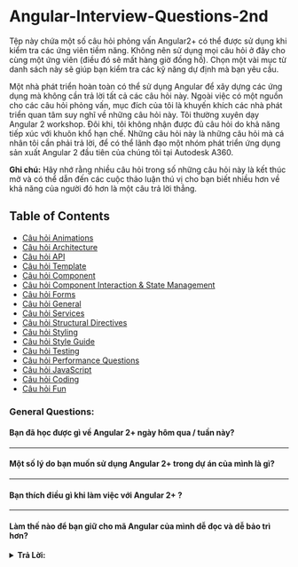 # Angular-Interview-Questions-2nd

Tệp này chứa một số câu hỏi phỏng vấn Angular2+ có thể được sử dụng khi kiểm tra các ứng viên tiềm năng. Không nên sử dụng mọi câu hỏi ở đây cho cùng một ứng viên (điều đó sẽ mất hàng giờ đồng hồ). Chọn một vài mục từ danh sách này sẽ giúp bạn kiểm tra các kỹ năng dự định mà bạn yêu cầu.

Một nhà phát triển hoàn toàn có thể sử dụng Angular để xây dựng các ứng dụng mà không cần trả lời tất cả các câu hỏi này. Ngoài việc có một nguồn cho các câu hỏi phỏng vấn, mục đích của tôi là khuyến khích các nhà phát triển quan tâm suy nghĩ về những câu hỏi này. Tôi thường xuyên dạy Angular 2 workshop. Đôi khi, tôi không nhận được đủ câu hỏi do khả năng tiếp xúc với khuôn khổ hạn chế. Những câu hỏi này là những câu hỏi mà cá nhân tôi cần phải trả lời, để có thể lãnh đạo một nhóm phát triển ứng dụng sản xuất Angular 2 đầu tiên của chúng tôi tại Autodesk A360.

**Ghi chú:** Hãy nhớ rằng nhiều câu hỏi trong số những câu hỏi này là kết thúc mở và có thể dẫn đến các cuộc thảo luận thú vị cho bạn biết nhiều hơn về khả năng của người đó hơn là một câu trả lời thẳng.

## Table of Contents

* [Câu hỏi Animations](#animations-questions)
* [Câu hỏi Architecture](#architecture-questions)
* [Câu hỏi API](#api-questions)
* [Câu hỏi Template](#template-questions)
* [Câu hỏi Component](#component-questions)
* [Câu hỏi Component Interaction & State Management](#component-interaction-&-state-management-questions)
* [Câu hỏi Forms](#forms-questions)
* [Câu hỏi General](#general-questions)
* [Câu hỏi Services](#services-questions)
* [Câu hỏi Structural Directives](#structural-directives-questions)
* [Câu hỏi Styling](#styling-questions)
* [Câu hỏi Style Guide](#style-guide-questions)
* [Câu hỏi Testing](#testing-questions)
* [Câu hỏi Performance Questions](#performance-questions)
* [Câu hỏi JavaScript](#javascript-questions)
* [Câu hỏi Coding](#coding-questions)
* [Câu hỏi Fun](#fun-questions)


### General Questions:
#### Bạn đã học được gì về Angular 2+ ngày hôm qua / tuần này?
---
#### Một số lý do bạn muốn sử dụng Angular 2+ trong dự án của mình là gì?
---
#### Bạn thích điều gì khi làm việc với Angular 2+ ?
---
#### Làm thế nào để bạn giữ cho mã Angular của mình dễ đọc và dễ bảo trì hơn?
<details><summary><b>Trả Lời:</b></summary>
<p>
Để giữ cho các thành phần của chúng ta dễ đọc và dễ bảo trì, chúng ta nên viết một đoạn mã sạch bên trong chúng. Chúng ta nên giới hạn logic trong thành phần để đáp ứng nhu cầu của khuôn mẫu và không có gì hơn. Không cần thêm logic nghiệp vụ phức tạp nào. Nếu chúng ta cần logic bổ sung, chúng ta nên trích xuất nó vào dịch vụ.
<p>
</details>

